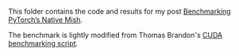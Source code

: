 This folder contains the code and results for my post [Benchmarking PyTorch’s Native Mish](benjaminwarner.dev/2021/07/19/benchmarking-pytorch-native-mish.html). 

The benchmark is lightly modified from Thomas Brandon's [CUDA benchmarking script](https://github.com/thomasbrandon/mish-cuda/blob/master/test/perftest.py). 